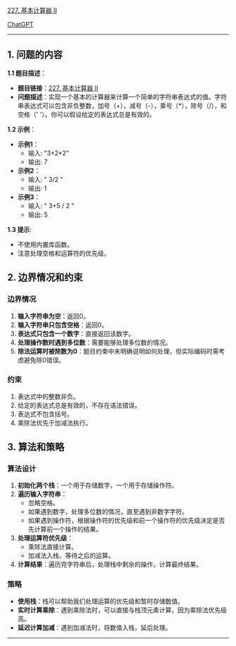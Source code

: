 [227. 基本计算器 II](https://leetcode.cn/problems/basic-calculator-ii)

[ChatGPT](https://chat.openai.com/share/78cce64d-0232-4927-bbea-be37c381466a)

---

## 1. 问题的内容
**1.1 题目描述**：
- **题目链接**：[227. 基本计算器 II](https://leetcode.cn/problems/basic-calculator-ii)
- **问题描述**：实现一个基本的计算器来计算一个简单的字符串表达式的值。字符串表达式可以包含非负整数，加号（+），减号（-），乘号（*），除号（/），和空格（' '）。你可以假设给定的表达式总是有效的。

**1.2 示例**：
- **示例1**：
  - 输入: "3+2*2"
  - 输出: 7
- **示例2**：
  - 输入: " 3/2 "
  - 输出: 1
- **示例3**：
  - 输入: " 3+5 / 2 "
  - 输出: 5

**1.3 提示**:
- 不使用内置库函数。
- 注意处理空格和运算符的优先级。

## 2. 边界情况和约束
### 边界情况
1. **输入字符串为空**：返回0。
2. **输入字符串只包含空格**：返回0。
3. **表达式只包含一个数字**：直接返回该数字。
4. **处理操作数时遇到多位数**：需要能够处理多位数的情况。
5. **除法运算时被除数为0**：题目约束中未明确说明如何处理，但实际编码时需考虑避免除0错误。

### 约束
1. 表达式中的整数非负。
2. 给定的表达式总是有效的，不存在语法错误。
3. 表达式不包含括号。
4. 乘除法优先于加减法执行。

## 3. 算法和策略
### 算法设计
1. **初始化两个栈**：一个用于存储数字，一个用于存储操作符。
2. **遍历输入字符串**：
   - 忽略空格。
   - 如果遇到数字，处理多位数的情况，直至遇到非数字字符。
   - 如果遇到操作符，根据操作符的优先级和前一个操作符的优先级决定是否先计算前一个操作的结果。
3. **处理运算符优先级**：
   - 乘除法直接计算。
   - 加减法入栈，等待之后的运算。
4. **计算结果**：遍历完字符串后，处理栈中剩余的操作，计算最终结果。

### 策略
- **使用栈**：栈可以帮助我们处理运算的优先级和暂时存储数值。
- **实时计算乘除**：遇到乘除法时，可以直接与栈顶元素计算，因为乘除法优先级高。
- **延迟计算加减**：遇到加减法时，将数值入栈，延后处理。

---